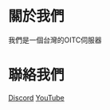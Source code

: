 # 關於我們
我們是一個台灣的OITC伺服器
# 聯絡我們
[Discord](https://discord.gg/tBxBggQ8uG)
[YouTube](https://www.youtube.com/@GoNetworkMC)
